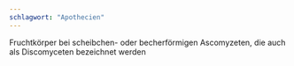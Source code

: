 ```yaml
---
schlagwort: "Apothecien"
---
```

Fruchtkörper bei scheibchen- oder becherförmigen Ascomyzeten, die auch als Discomyceten bezeichnet werden

